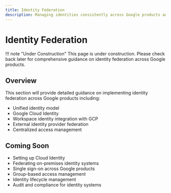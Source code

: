 ```yaml
---
title: Identity Federation
description: Managing identities consistently across Google products and services
---
```


# Identity Federation

!!! note "Under Construction"
    This page is under construction. Please check back later for comprehensive guidance on identity federation across Google products.

## Overview

This section will provide detailed guidance on implementing identity federation across Google products including:

- Unified identity model
- Google Cloud Identity
- Workspace identity integration with GCP
- External identity provider federation
- Centralized access management

## Coming Soon

- Setting up Cloud Identity
- Federating on-premises identity systems
- Single sign-on across Google products
- Group-based access management
- Identity lifecycle management
- Audit and compliance for identity systems